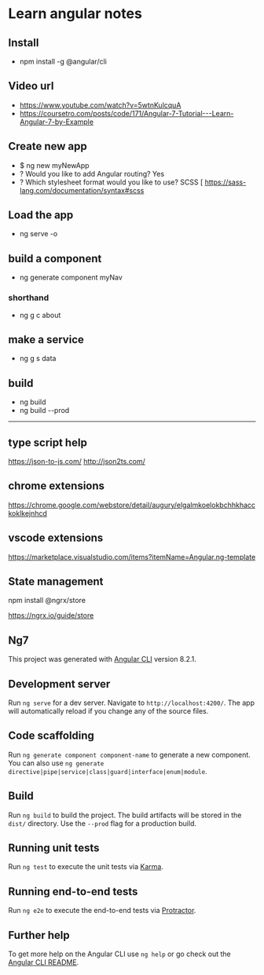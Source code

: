 # Learn angular notes
## Install
- npm install -g @angular/cli

## Video url
- https://www.youtube.com/watch?v=5wtnKulcquA
- https://coursetro.com/posts/code/171/Angular-7-Tutorial---Learn-Angular-7-by-Example

## Create new app
- $ ng new myNewApp
- ? Would you like to add Angular routing? Yes
- ? Which stylesheet format would you like to use? SCSS   [ https://sass-lang.com/documentation/syntax#scss  

## Load the app
- ng serve -o

## build a component
- ng generate component myNav
### shorthand
- ng g c about

## make a service
- ng g s data

## build
- ng build
- ng build --prod

-----




## type script help
https://json-to-js.com/
http://json2ts.com/





## chrome extensions
https://chrome.google.com/webstore/detail/augury/elgalmkoelokbchhkhacckoklkejnhcd

## vscode extensions
https://marketplace.visualstudio.com/items?itemName=Angular.ng-template


## State management
npm install @ngrx/store

https://ngrx.io/guide/store












## Ng7

This project was generated with [Angular CLI](https://github.com/angular/angular-cli) version 8.2.1.

## Development server

Run `ng serve` for a dev server. Navigate to `http://localhost:4200/`. The app will automatically reload if you change any of the source files.

## Code scaffolding

Run `ng generate component component-name` to generate a new component. You can also use `ng generate directive|pipe|service|class|guard|interface|enum|module`.

## Build

Run `ng build` to build the project. The build artifacts will be stored in the `dist/` directory. Use the `--prod` flag for a production build.

## Running unit tests

Run `ng test` to execute the unit tests via [Karma](https://karma-runner.github.io).

## Running end-to-end tests

Run `ng e2e` to execute the end-to-end tests via [Protractor](http://www.protractortest.org/).

## Further help

To get more help on the Angular CLI use `ng help` or go check out the [Angular CLI README](https://github.com/angular/angular-cli/blob/master/README.md).
